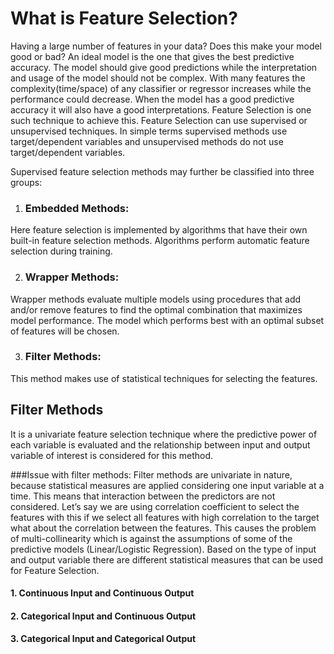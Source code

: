 # What is Feature Selection?
Having a large number of features in your data? Does this make your model good or bad? 
An ideal model is the one that gives the best predictive accuracy. The model should give good predictions while the interpretation and usage of the model should not be complex. With many features the complexity(time/space) of any classifier or regressor increases while the performance could decrease. When the model has a good predictive accuracy it will also have a good interpretations. Feature Selection is one such technique to achieve this.
Feature Selection can use supervised or unsupervised techniques. In simple terms supervised methods use target/dependent variables and unsupervised methods do not use target/dependent variables.

Supervised feature selection methods may further be classified into three groups:

1. ### Embedded Methods: 
 Here feature selection is implemented by algorithms that have their own built-in feature selection methods. Algorithms perform automatic feature selection during training.
 
2. ### Wrapper Methods: 
 Wrapper methods evaluate multiple models using procedures that add and/or remove features to find the optimal combination that maximizes model performance. The model which performs best with an optimal subset of features will be chosen.
 
3. ### Filter Methods:
 This method makes use of statistical techniques for selecting the features.
 
## Filter Methods
It is a univariate feature selection technique where the predictive power of each variable is evaluated and the relationship between input and output variable of interest is considered for this method.

###Issue with filter methods:
Filter methods are univariate in nature, because statistical measures are applied considering one input variable at a time. This means that interaction between the predictors are not considered. Let’s say we are using correlation coefficient to select the features with this if we select all features with high correlation to the target what about the correlation between the features. This causes the problem of multi-collinearity which is against the assumptions of some of the predictive models (Linear/Logistic Regression). Based on the type of input and output variable there are different statistical measures that can be used for Feature Selection.

#### 1. Continuous Input and Continuous Output
#### 2. Categorical Input and Continuous Output
#### 3. Categorical Input and Categorical Output
